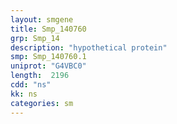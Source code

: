 ```yaml
---
layout: smgene
title: Smp_140760
grp: Smp_14
description: "hypothetical protein"
smp: Smp_140760.1
uniprot: "G4VBC0"
length:  2196
cdd: "ns"
kk: ns
categories: sm
---
```

